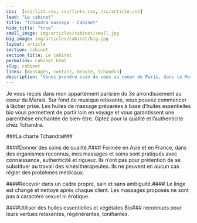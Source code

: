 ```yaml
---
css:  [css/list.css, css/links.css, css/article.css]
lead: "Le cabinet"
title: "Tchandra massage - Cabinet"
hide_title: "true"
small_image: img/articles/cabinet/small.jpg
big_image: img/articles/cabinet/big.jpg
layout: article
section: cabinet
section_title: Le cabinet
permalink: cabinet.html
slug: cabinet
links: [massages, contact, beaute, tchandra]
description: "Venez prendre soin de vous au coeur de Paris, dans le Marais."
---
```

Je vous reçois dans mon appartement
parisien du 3e arrondissement au coeur
du Marais.
Sur fond de musique relaxante, vous
pouvez commencer à lâcher prise.
Les huiles de massage préparées à base
d’huiles essentielles bio vous permettent
de partir loin en voyage et vous
garantissent une parenthèse enchantée
de bien-être.
Optez pour la qualité et l’authenticité chez
Tchandra.

###La charte Tchandra###

####Donner des soins de qualité.####
Formée en Asie et en France, dans des organismes
reconnus, mes massages et soins sont pratiqués avec
connaissance, authenticité et rigueur.
Ils n’ont pas pour prétention de se substituer au travail
des kinésithérapeutes. Ils ne peuvent en aucun cas régler
des problèmes médicaux.

####Recevoir dans un cadre propre, sain et sans ambiguité.####
Le linge est changé et nettoyé après chaque client.
Les massages proposés ne sont pas à caractère sexuel
ni érotique.

####Utiliser des huiles essentielles et végétales Bio###
reconnues pour leurs vertues relaxantes, régénérantes,
tonifiantes.